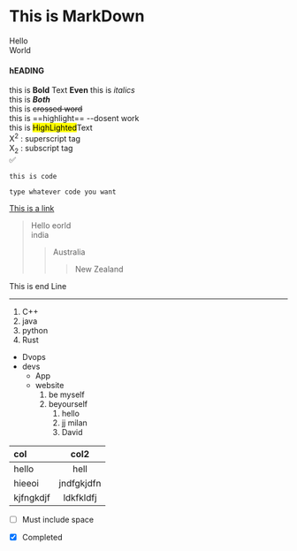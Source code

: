 # This is MarkDown

Hello  
World


#### hEADING


this is **Bold** Text __Even__ this is *italics*   
this is ***Both***  
this is ~~crossed word~~  
this is ==highlight== --dosent work  
this is <mark>HighLighted</mark>Text  
X<sup>2</sup> : superscript tag  
X<sub>2</sub> : subscript tag  
✅

`this is code`


```
type whatever code you want

```


[This is a link](https://yesits.com)


> Hello eorld  
> india 
>>Australia
>>> New Zealand


This is end Line 

***

1. C++
2. java 
1. python
4. Rust

* Dvops
* devs
    * App
    * website  
        1. be myself
        2. beyourself  
            1. hello
            2. jj milan
            3. David



| col       | col2       |
| :----     | :----:     |
| hello     | hell       |
|hieeoi     | jndfgkjdfn |
|kjfngkdjf  |ldkfkldfj   |


- [ ] Must include space

- [x] Completed